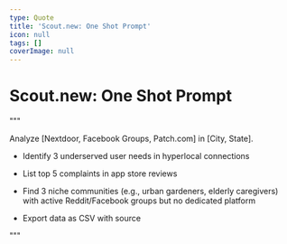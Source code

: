```yaml
---
type: Quote
title: 'Scout.new: One Shot Prompt'
icon: null
tags: []
coverImage: null
---
```


# Scout.new: One Shot Prompt


"""

Analyze [Nextdoor, Facebook Groups, Patch.com] in [City, State].

- Identify 3 underserved user needs in hyperlocal connections

- List top 5 complaints in app store reviews

- Find 3 niche communities (e.g., urban gardeners, elderly caregivers) with active Reddit/Facebook groups but no dedicated platform

- Export data as CSV with source

""​"

